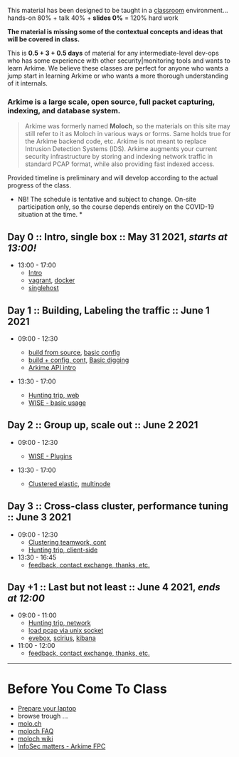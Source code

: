 
This material has been designed to be taught in a [classroom](https://ccdcoe.org/training/cyber-defence-monitoring-course-module-3/) environment... hands-on 80% + talk 40% + **slides 0%** = 120% hard work

**The material is missing some of the contextual concepts and ideas that will be covered in class.**

This is **0.5 + 3 + 0.5 days** of material for any intermediate-level dev-ops who has some experience with other security|monitoring tools and wants to learn Arkime. We believe these classes are perfect for anyone who wants a jump start in learning Arkime or who wants a more thorough understanding of it internals.

### Arkime is a large scale, open source, full packet capturing, indexing, and database system.
> Arkime was formerly named **Moloch**, so the materials on this site may still refer to it as Moloch in various ways or forms. Same holds true for the Arkime backend code, etc.
> Arkime is not meant to replace Intrusion Detection Systems (IDS). Arkime augments your current security infrastructure by storing and indexing network traffic in standard PCAP format, while also providing fast indexed access.

Provided timeline is preliminary and will develop according to the actual progress of the class.

* NB! The schedule is tentative and subject to change. On-site participation only, so the course depends entirely on the COVID-19 situation at the time. *

## Day 0 :: Intro, single box :: May 31  2021, *starts at 13:00!*

 * 13:00 - 17:00 
   * [Intro](/common/day_intro.md)
   * [vagrant](/common/vagrant/), [docker](/common/docker)
   * [singlehost](/singlehost/)

## Day 1 :: Building, Labeling the traffic :: June 1 2021

 * 09:00 - 12:30
   * [build from source](/Arkime/setup/#Build), [basic config](/Arkime/setup/#Config)
   * [build + config, cont](/Arkime/setup), [Basic digging](/Arkime/queries/#using-the-viewer)
   * [Arkime API intro](/Arkime/queries/#api)

 * 13:30 - 17:00 
   * [Hunting trip, web](/Arkime/queries/#hunting-trip)
   * [WISE - basic usage](/Arkime/wise#using-simple-plugins)

## Day 2 :: Group up, scale out :: June 2 2021

 * 09:00 - 12:30 
   * [WISE - Plugins](/Arkime/wise#writing-a-wise-plugin)

 * 13:30 - 17:00 
   * [Clustered elastic](/Arkime/clustering#clustered-elasticsearch), [multinode](/Arkime/clustering#moloch-workers)

## Day 3 :: Cross-class cluster, performance tuning :: June 3 2021

 * 09:00 - 12:30 
   * [Clustering teamwork, cont](/Arkime/clustering)
   * [Hunting trip, client-side](/Arkime/queries/#hunting-trip)
 * 13:30 - 16:45 
   * [feedback, contact exchange, thanks, etc.](/common/Closing.md)

## Day +1 :: Last but not least :: June 4 2021, *ends at 12:00*

 * 09:00 - 11:00
   * [Hunting trip, network](/Arkime/queries/#hunting-trip)
   * [load pcap via unix socket](/Suricata/unix-socket)
   * [evebox](/Suricata/indexing#evebox), [scirius](/Suricata/indexing#scirius), [kibana](/Suricata/indexing#kibana)
 * 11:00 - 12:00
   * [feedback, contact exchange, thanks, etc.](/common/Closing.md)

----

# Before You Come To Class

  * [Prepare your laptop](/Arkime/prepare-laptop.md)
  * browse trough ...
  * [molo.ch](http://molo.ch/)
  * [moloch FAQ](https://github.com/aol/moloch/wiki/FAQ)
  * [moloch wiki](https://github.com/aol/moloch/wiki)
  * [InfoSec matters - Arkime FPC](http://blog.infosecmatters.net/2017/05/moloch-fpc.html)
